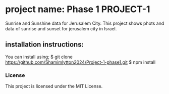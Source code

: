 # project name: Phase 1 PROJECT-1
Sunrise and Sunshine data for Jerusalem City.
This project shows phots and data of sunrise and sunset for jerusalem city in Israel.

## installation instructions:
You can install using; $ git clone https://github.com/Shamimlytton2024/Project-1-phase1.git $ npm install

### License
This project is licensed under the MIT License.
